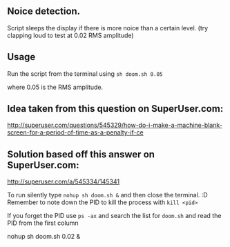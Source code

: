 ## Noice detection.
Script sleeps the display if there is more noice than a certain level.
(try clapping loud to test at 0.02 RMS amplitude)

## Usage
Run the script from the terminal using `sh doom.sh 0.05`

where 0.05 is the RMS amplitude.

## Idea taken from this question on SuperUser.com:
http://superuser.com/questions/545329/how-do-i-make-a-machine-blank-screen-for-a-period-of-time-as-a-penalty-if-ce

## Solution based off this answer on SuperUser.com:
http://superuser.com/a/545334/145341

To run silently type `nohup sh doom.sh &` and then close the terminal. :D
Remember to note down the PID to kill the process with `kill <pid>`

If you forget the PID use `ps -ax` and search the list for `doom.sh` and read the PID from the first column

nohup sh doom.sh 0.02 &
